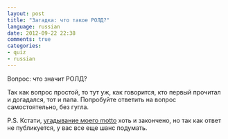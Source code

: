 ```yaml
---
layout: post
title: "Загадка: что такое РОЛД?"
language: russian
date: 2012-09-22 22:38
comments: true
categories: 
- quiz
- russian
---
```

Вопрос: что значит РОЛД?

Так как вопрос простой, то тут уж, как говорится, кто первый прочитал и 
догадался, тот и папа. Попробуйте ответить на вопрос самостоятельно, без
гугла.

P.S. Кстати, [угадывание моего motto][about] хоть и закончено, но так как
ответ не публикуется, у вас все еще шанс подумать.

[about]: /about/
